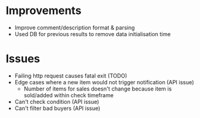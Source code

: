 # Improvements
- Improve comment/description format & parsing
- Used DB for previous results to remove data initialisation time

# Issues
- Failing http request causes fatal exit (TODO)
- Edge cases where a new item would not trigger notification (API issue)
    - Number of items for sales doesn't change because item is sold/added within check timeframe
- Can't check condition (API issue)
- Can't filter bad buyers (API issue)    
